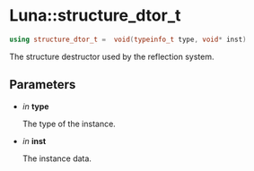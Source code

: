 # Luna::structure_dtor_t

```c++
using structure_dtor_t =  void(typeinfo_t type, void* inst)
```

The structure destructor used by the reflection system. 



## Parameters
* *in* **type**

    The type of the instance. 

* *in* **inst**

    The instance data. 

